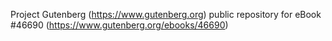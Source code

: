 Project Gutenberg (https://www.gutenberg.org) public repository for eBook #46690 (https://www.gutenberg.org/ebooks/46690)
